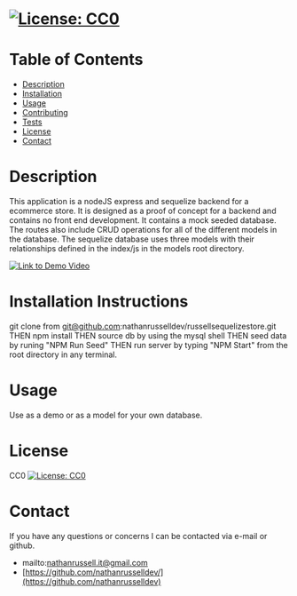 #    [![License: CC0](https://img.shields.io/badge/License-Apache%202.0-blue.svg)](https://opensource.org/licenses/Apache-2.0)

# Table of Contents

  * [Description](#Description)
  * [Installation](#Installation)
  * [Usage](#Usage)
  * [Contributing](#Contributing)
  * [Tests](#Testing)
  * [License](#License)
  * [Contact](#Contact)

# Description

This application is a nodeJS express and sequelize backend for a ecommerce store. It is designed as a proof of concept for a backend and contains no front end development. It contains a mock seeded database. The routes also include CRUD operations for all of the different models in the database. The sequelize database uses three models with their relationships defined in the index/js in the models root directory. 
  
[![Link to Demo Video](https://img.shields.io/badge/License-Apache%202.0-blue.svg)](https://opensource.org/licenses/Apache-2.0)

# Installation Instructions

git clone from git@github.com:nathanrusselldev/russellsequelizestore.git THEN
npm install THEN
source db by using the mysql shell THEN
seed data by runing "NPM Run Seed" THEN
run server by typing "NPM Start" from the root directory in any terminal.
  

# Usage

Use as a demo or as a model for your own database. 
  

# License

CC0
[![License: CC0](https://img.shields.io/badge/License-Apache%202.0-blue.svg)](https://opensource.org/licenses/Apache-2.0)

# Contact

If you have any questions or concerns I can be contacted via e-mail or github.

  * mailto:nathanrussell.it@gmail.com
  * [https://github.com/nathanrusselldev/](https://github.com/nathanrusselldev)
